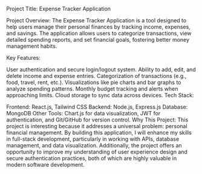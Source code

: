 Project Title: Expense Tracker Application

Project Overview: The Expense Tracker Application is a tool designed to help users manage their personal finances by tracking income, expenses, and savings. The application allows users to categorize transactions, view detailed spending reports, and set financial goals, fostering better money management habits.

Key Features:

User authentication and secure login/logout system. Ability to add, edit, and delete income and expense entries. Categorization of transactions (e.g., food, travel, rent, etc.). Visualizations like pie charts and bar graphs to analyze spending patterns. Monthly budget tracking and alerts when approaching limits. Cloud storage to sync data across devices. Tech Stack:

Frontend: React.js, Tailwind CSS Backend: Node.js, Express.js Database: MongoDB Other Tools: Chart.js for data visualization, JWT for authentication, and Git/GitHub for version control. Why This Project: This project is interesting because it addresses a universal problem: personal financial management. By building this application, I will enhance my skills in full-stack development, particularly in working with APIs, database management, and data visualization. Additionally, the project offers an opportunity to improve my understanding of user experience design and secure authentication practices, both of which are highly valuable in modern software development.